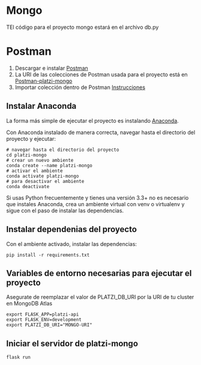 # Mongo
TEl código para el proyecto mongo
estará en el archivo db.py

# Postman
1. Descargar e instalar [Postman](https://www.getpostman.com/downloads/)
2. La URI de las colecciones de Postman usada para el proyecto está en [Postman-platzi-mongo](https://www.getpostman.com/collections/ffcbfb5c8d5cd2dc52d2)
3. Importar colección dentro de Postman [Instrucciones](https://learning.getpostman.com/docs/postman/collections/data_formats/#exporting-and-importing-postman-data)

## Instalar Anaconda 
La forma más simple de ejecutar el proyecto es instalando [Anaconda](https://www.anaconda.com/distribution/).

Con Anaconda instalado de manera correcta, navegar hasta el directorio del proyecto
y ejecutar: 
```
# navegar hasta el directorio del proyecto
cd platzi-mongo
# crear un nuevo ambiente
conda create --name platzi-mongo
# activar el ambiente 
conda activate platzi-mongo
# para desactivar el ambiente
conda deactivate
```
Si usas Python frecuentemente y tienes una versión 3.3+ no es necesario que 
instales Anaconda, crea un ambiente virtual con venv o virtualenv y sigue con 
el paso de instalar las dependencias.
## Instalar dependenias del proyecto
Con el ambiente activado, instalar las dependencias:
```
pip install -r requirements.txt
```
## Variables de entorno necesarias para ejecutar el proyecto
Asegurate de reemplazar el valor de PLATZI_DB_URI por la URI de tu cluster en MongoDB Atlas
```
export FLASK_APP=platzi-api
export FLASK_ENV=development 
export PLATZI_DB_URI="MONGO-URI"
```

## Iniciar el servidor de platzi-mongo
```
flask run
```
